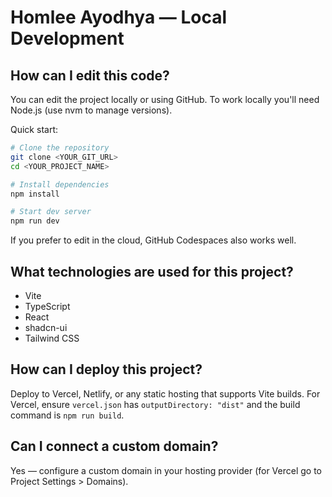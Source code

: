 # Homlee Ayodhya — Local Development

## How can I edit this code?

You can edit the project locally or using GitHub. To work locally you'll need Node.js (use nvm to manage versions).

Quick start:

```sh
# Clone the repository
git clone <YOUR_GIT_URL>
cd <YOUR_PROJECT_NAME>

# Install dependencies
npm install

# Start dev server
npm run dev
```

If you prefer to edit in the cloud, GitHub Codespaces also works well.

## What technologies are used for this project?

- Vite
- TypeScript
- React
- shadcn-ui
- Tailwind CSS

## How can I deploy this project?

Deploy to Vercel, Netlify, or any static hosting that supports Vite builds. For Vercel, ensure `vercel.json` has `outputDirectory: "dist"` and the build command is `npm run build`.

## Can I connect a custom domain?

Yes — configure a custom domain in your hosting provider (for Vercel go to Project Settings > Domains).
